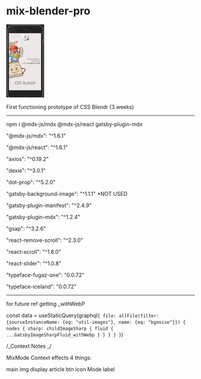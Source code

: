 # mix-blender-pro

<img src="https://github.com/beauhaus/mix-blender-pro/blob/master/readme-images/scrn1.png?raw=true" alt="readme test image"
	title="readme test image" width="20%" />

First functioning prototype of CSS Blendr (3 weeks)

---

npm i @mdx-js/mdx @mdx-js/react gatsby-plugin-mdx

"@mdx-js/mdx": "^1.6.1"

"@mdx-js/react": "^1.6.1"

"axios": "^0.19.2"

"dexie": "^3.0.1"

"dot-prop": "^5.2.0"

"gatsby-background-image": "^1.1.1" \*NOT USED

"gatsby-plugin-manifest": "^2.4.9"

"gatsby-plugin-mdx": "^1.2.4"

"gsap": "^3.2.6"

"react-remove-scroll": "^2.3.0"

"react-scroll": "^1.8.0"

"react-slider": "^1.0.8"

"typeface-fugaz-one": "0.0.72"

"typeface-iceland": "0.0.72"

---

for future ref getting \_withWebP

const data = useStaticQuery(graphql`{ file: allFile(filter: {sourceInstanceName: {eq: "util-images"}, name: {eq: "bgnoise"}}) { nodes { sharp: childImageSharp { fluid { ...GatsbyImageSharpFluid_withWebp } } } } }`)

/_Context Notes _/

MixMode Context
effects 4 things:

main img display
article
btn icon
Mode label
